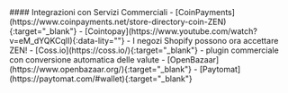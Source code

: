 <div class="feature-item" markdown="1">
#### Integrazioni con Servizi Commerciali
- [CoinPayments](https://www.coinpayments.net/store-directory-coin-ZEN){:target="_blank"}
- [Cointopay](https://www.youtube.com/watch?v=eM_dYQKCqlI){:data-lity=""} - I negozi Shopify possono ora accettare ZEN!
- [Coss.io](https://coss.io/){:target="_blank"} - plugin commerciale con conversione automatica delle valute
- [OpenBazaar](https://www.openbazaar.org/){:target="_blank"}
- [Paytomat](https://paytomat.com/#wallet){:target="_blank"}
</div>
